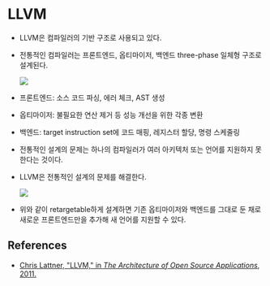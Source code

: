 # LLVM

* LLVM은 컴파일러의 기반 구조로 사용되고 있다.
* 전통적인 컴파일러는 프론트엔드, 옵티마이저, 백엔드 three-phase 일체형 구조로 설계된다.

  ![](https://aosabook.org/images/llvm/SimpleCompiler.png)

* 프론트엔드: 소스 코드 파싱, 에러 체크, AST 생성
* 옵티마이저: 불필요한 연산 제거 등 성능 개선을 위한 각종 변환
* 백엔드: target instruction set에 코드 매핑, 레지스터 할당, 명령 스케줄링
* 전통적인 설계의 문제는 하나의 컴파일러가 여러 아키텍처 또는 언어를 지원하지 못한다는 것이다.
* LLVM은 전통적인 설계의 문제를 해결한다.

  ![](https://aosabook.org/images/llvm/RetargetableCompiler.png)

* 위와 같이 retargetable하게 설계하면 기존 옵티마이저와 백엔드를 그대로 둔 채로 새로운 프론트엔드만을 추가해 새 언어를 지원할 수 있다. 

## References

* [Chris Lattner, "LLVM," in _The Architecture of Open Source Applications_, 2011.](https://aosabook.org/en/llvm.html)
